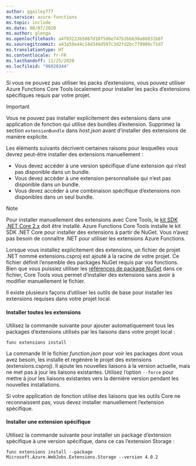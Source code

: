 ```yaml
---
author: ggailey777
ms.service: azure-functions
ms.topic: include
ms.date: 08/07/2020
ms.author: glenga
ms.openlocfilehash: a4f03223b5067d18f5d6e747b3bb630a86031b8f
ms.sourcegitcommit: a43a59e44c14d349d597c3d2fd2bc779989c71d7
ms.translationtype: HT
ms.contentlocale: fr-FR
ms.lasthandoff: 11/25/2020
ms.locfileid: "96020344"
---
```

Si vous ne pouvez pas utiliser les packs d’extensions, vous pouvez utiliser Azure Functions Core Tools localement pour installer les packs d’extensions spécifiques requis par votre projet.

> [!IMPORTANT]
> Vous ne pouvez pas installer explicitement des extensions dans une application de fonction qui utilise des bundles d’extension. Supprimez la section `extensionBundle` dans *host.json* avant d’installer des extensions de manière explicite.

Les éléments suivants décrivent certaines raisons pour lesquelles vous devrez peut-être installer des extensions manuellement :

* Vous devez accéder à une version spécifique d’une extension qui n’est pas disponible dans un bundle.
* Vous devez accéder à une extension personnalisée qui n’est pas disponible dans un bundle.
* Vous devez accéder à une combinaison spécifique d’extensions non disponibles dans un seul bundle.

> [!NOTE]
> Pour installer manuellement des extensions avec Core Tools, le [kit SDK .NET Core 2.x](https://dotnet.microsoft.com/download) doit être installé. Azure Functions Core Tools installe le kit SDK .NET Core pour installer des extensions à partir de NuGet. Vous n’avez pas besoin de connaître .NET pour utiliser les extensions Azure Functions.

Lorsque vous installez explicitement des extensions, un fichier de projet .NET nommé extensions.csproj est ajouté à la racine de votre projet. Ce fichier définit l’ensemble des packages NuGet requis par vos fonctions. Bien que vous puissiez utiliser les [références de package NuGet](/nuget/consume-packages/package-references-in-project-files) dans ce fichier, Core Tools vous permet d’installer des extensions sans avoir à modifier manuellement le fichier.

Il existe plusieurs façons d’utiliser les outils de base pour installer les extensions requises dans votre projet local. 

#### <a name="install-all-extensions"></a>Installer toutes les extensions 

Utilisez la commande suivante pour ajouter automatiquement tous les packages d’extensions utilisés par les liaisons dans votre projet local :

```dotnetcli
func extensions install
```
La commande lit le fichier *function.json* pour voir les packages dont vous avez besoin, les installe et regénère le projet des extensions (extensions.csproj). Il ajoute les nouvelles liaisons à la version actuelle, mais ne met pas à jour les liaisons existantes. Utilisez l’option `--force` pour mettre à jour les liaisons existantes vers la dernière version pendant les nouvelles installations.

Si votre application de fonction utilise des liaisons que les outils Core ne reconnaissent pas, vous devez installer manuellement l’extension spécifique.

#### <a name="install-a-specific-extension"></a>Installer une extension spécifique

Utilisez la commande suivante pour installer un package d’extension spécifique à une version spécifique, dans ce cas l’extension Storage :

```dotnetcli
func extensions install --package Microsoft.Azure.WebJobs.Extensions.Storage --version 4.0.2
```
